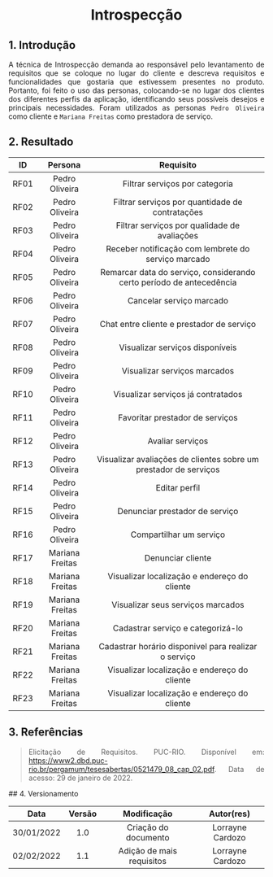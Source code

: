 # <center>Introspecção

<div align="justify">

## 1. Introdução

A técnica de Introspecção demanda ao responsável pelo levantamento de requisitos que se coloque no lugar do cliente e descreva requisitos e funcionalidades que gostaria que estivessem presentes no produto. Portanto, foi feito o uso das personas, colocando-se no lugar dos clientes dos diferentes perfis da aplicação, identificando seus possíveis desejos e principais necessidades. Foram utilizados as personas `Pedro Oliveira` como cliente e `Mariana Freitas` como prestadora de serviço.

## 2. Resultado

|  ID  |     Persona     |                              Requisito                               |
| :--: | :-------------: | :------------------------------------------------------------------: |
| RF01 | Pedro Oliveira  |                    Filtrar serviços por categoria                    |
| RF02 | Pedro Oliveira  |           Filtrar serviços por quantidade de contratações            |
| RF03 | Pedro Oliveira  |             Filtrar serviços por qualidade de avaliações             |
| RF04 | Pedro Oliveira  |         Receber notificação com lembrete do serviço marcado          |
| RF05 | Pedro Oliveira  | Remarcar data do serviço, considerando certo período de antecedência |
| RF06 | Pedro Oliveira  |                       Cancelar serviço marcado                       |
| RF07 | Pedro Oliveira  |              Chat entre cliente e prestador de serviço               |
| RF08 | Pedro Oliveira  |                   Visualizar serviços disponíveis                    |
| RF09 | Pedro Oliveira  |                     Visualizar serviços marcados                     |
| RF10 | Pedro Oliveira  |                  Visualizar serviços já contratados                  |
| RF11 | Pedro Oliveira  |                   Favoritar prestador de serviços                    |
| RF12 | Pedro Oliveira  |                           Avaliar serviços                           |
| RF13 | Pedro Oliveira  |   Visualizar avaliações de clientes sobre um prestador de serviços   |
| RF14 | Pedro Oliveira  |                            Editar perfil                             |
| RF15 | Pedro Oliveira  |                    Denunciar prestador de serviço                    |
| RF16 | Pedro Oliveira  |                       Compartilhar um serviço                        |
| RF17 | Mariana Freitas |                          Denunciar cliente                           |
| RF18 | Mariana Freitas |             Visualizar localização e endereço do cliente             |
| RF19 | Mariana Freitas |                  Visualizar seus serviços marcados                   |
| RF20 | Mariana Freitas |                  Cadastrar serviço e categorizá-lo                   |
| RF21 | Mariana Freitas |         Cadastrar horário disponivel para realizar o serviço         |
| RF22 | Mariana Freitas |             Visualizar localização e endereço do cliente             |
| RF23 | Mariana Freitas |             Visualizar localização e endereço do cliente             |

## 3. Referências

> Elicitação de Requisitos. PUC-RIO. Disponível em: https://www2.dbd.puc-rio.br/pergamum/tesesabertas/0521479_08_cap_02.pdf. Data de acesso: 29 de janeiro de 2022.

</div>
## 4. Versionamento

|    Data    | Versão |        Modificação        |    Autor(res)    |
| :--------: | :----: | :-----------------------: | :--------------: |
| 30/01/2022 |  1.0   |   Criação do documento    | Lorrayne Cardozo |
| 02/02/2022 |  1.1   | Adição de mais requisitos | Lorrayne Cardozo |
